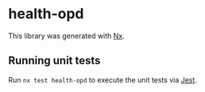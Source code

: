 # health-opd

This library was generated with [Nx](https://nx.dev).

## Running unit tests

Run `nx test health-opd` to execute the unit tests via [Jest](https://jestjs.io).
